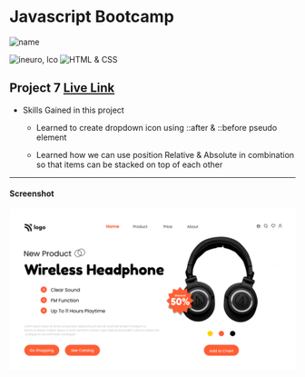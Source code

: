 # Javascript Bootcamp

![name](https://img.shields.io/badge/Amir%20Jadhav-Full%20Stack%20developer-green)

![ineuro, lco](https://img.shields.io/badge/iNeuron-LCO-green)
![HTML & CSS](https://img.shields.io/badge/HTML-CSS-orange)

## Project 7 [Live Link](https://amirjadhav-html-project-7.netlify.app)

- Skills Gained in this project

  - Learned to create dropdown icon using ::after & ::before pseudo element

  - Learned how we can use position Relative & Absolute in combination so that items can be stacked on top of each other

---

#### Screenshot

![Desktop](./7.png)
